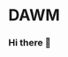 # DAWM

### Hi there 👋

<!--
**dafebust/dafebust** is a ✨ _special_ ✨ repository.

Here are some ideas to get you started:

- 🔭 I’m currently working on Development of Web and Mobile Applications.
- 🌱 I’m currently learning Angular, React
- 👯 I’m looking to collaborate on any project that help me improving my skills.
- 📫 How to reach me: Just send me a message.


*En este repositorio se podrán encontrar las actividades realizadas en el término 1-2023 de la carrera ingeniería computacional* :2.23.2.72:.

-->




